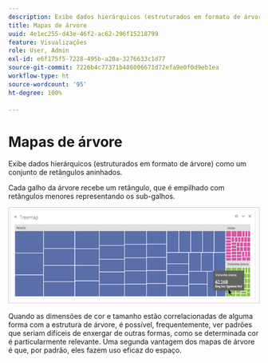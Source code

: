 ```yaml
---
description: Exibe dados hierárquicos (estruturados em formato de árvore) como um conjunto de retângulos aninhados.
title: Mapas de árvore
uuid: 4e1ec255-d43e-46f2-ac62-296f15218799
feature: Visualizações
role: User, Admin
exl-id: e6f175f5-7228-495b-a20a-3276633c1d77
source-git-commit: 7226b4c77371b486006671d72efa9e0f0d9eb1ea
workflow-type: ht
source-wordcount: '95'
ht-degree: 100%

---
```


# Mapas de árvore

Exibe dados hierárquicos (estruturados em formato de árvore) como um conjunto de retângulos aninhados.

Cada galho da árvore recebe um retângulo, que é empilhado com retângulos menores representando os sub-galhos.

![](assets/treemap.png)

Quando as dimensões de cor e tamanho estão correlacionadas de alguma forma com a estrutura de árvore, é possível, frequentemente, ver padrões que seriam difíceis de enxergar de outras formas, como se determinada cor é particularmente relevante. Uma segunda vantagem dos mapas de árvore é que, por padrão, eles fazem uso eficaz do espaço.
